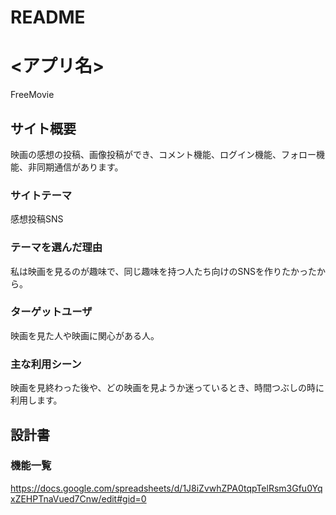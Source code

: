 # README

# <アプリ名>
FreeMovie

## サイト概要
映画の感想の投稿、画像投稿ができ、コメント機能、ログイン機能、フォロー機能、非同期通信があります。

### サイトテーマ
感想投稿SNS

### テーマを選んだ理由
私は映画を見るのが趣味で、同じ趣味を持つ人たち向けのSNSを作りたかったから。

### ターゲットユーザ
映画を見た人や映画に関心がある人。

### 主な利用シーン
映画を見終わった後や、どの映画を見ようか迷っているとき、時間つぶしの時に利用します。

## 設計書


### 機能一覧
<https://docs.google.com/spreadsheets/d/1J8iZvwhZPA0tqpTelRsm3Gfu0YqxZEHPTnaVued7Cnw/edit#gid=0>
